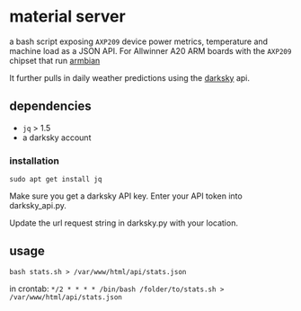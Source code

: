 # material server
a bash script exposing `AXP209` device power metrics, temperature and machine load as a JSON API. 
For Allwinner A20 ARM boards with the `AXP209` chipset that run [armbian](https://armbian.com)

It further pulls in daily weather predictions using the [darksky](https://darksky.net) api.  

## dependencies
* `jq` > 1.5
* a darksky account

### installation

`sudo apt get install jq`

Make sure you get a darksky API key. Enter your API token into darksky_api.py.

Update the url request string in darksky.py with your location.

## usage

`bash stats.sh > /var/www/html/api/stats.json`

in crontab:
`*/2 * * * * /bin/bash /folder/to/stats.sh > /var/www/html/api/stats.json`
